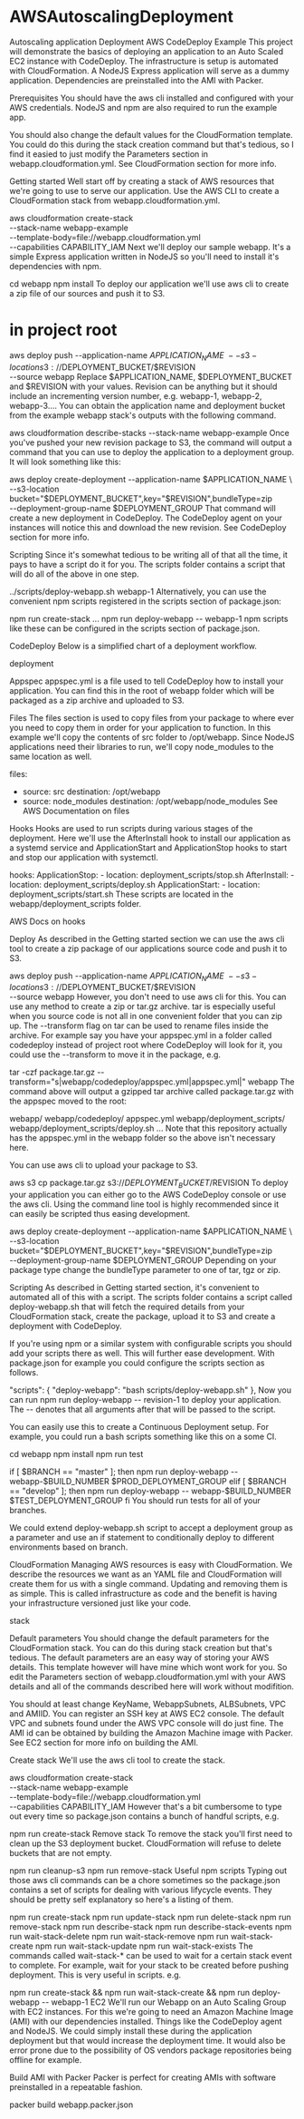 # AWSAutoscalingDeployment
Autoscaling application Deployment 
AWS CodeDeploy Example
This project will demonstrate the basics of deploying an application to an Auto Scaled EC2 instance with CodeDeploy. The infrastructure is setup is automated with CloudFormation. A NodeJS Express application will serve as a dummy application. Dependencies are preinstalled into the AMI with Packer.

Prerequisites
You should have the aws cli installed and configured with your AWS credentials. NodeJS and npm are also required to run the example app.

You should also change the default values for the CloudFormation template. You could do this during the stack creation command but that's tedious, so I find it easied to just modify the Parameters section in webapp.cloudformation.yml. See CloudFormation section for more info.

Getting started
Well start off by creating a stack of AWS resources that we're going to use to serve our application. Use the AWS CLI to create a CloudFormation stack from webapp.cloudformation.yml.

aws cloudformation create-stack \
	--stack-name webapp-example \
	--template-body=file://webapp.cloudformation.yml \
	--capabilities CAPABILITY_IAM
Next we'll deploy our sample webapp. It's a simple Express application written in NodeJS so you'll need to install it's dependencies with npm.

cd webapp
npm install
To deploy our application we'll use aws cli to create a zip file of our sources and push it to S3.

# in project root
aws deploy push --application-name $APPLICATION_NAME \
	--s3-location s3://$DEPLOYMENT_BUCKET/$REVISION \
	--source webapp
Replace $APPLICATION_NAME, $DEPLOYMENT_BUCKET and $REVISION with your values. Revision can be anything but it should include an incrementing version number, e.g. webapp-1, webapp-2, webapp-3.... You can obtain the application name and deployment bucket from the example webapp stack's outputs with the following command.

aws cloudformation describe-stacks --stack-name webapp-example
Once you've pushed your new revision package to S3, the command will output a command that you can use to deploy the application to a deployment group. It will look something like this:

aws deploy create-deployment --application-name $APPLICATION_NAME \
	--s3-location bucket="$DEPLOYMENT_BUCKET",key="$REVISION",bundleType=zip \
	--deployment-group-name $DEPLOYMENT_GROUP
That command will create a new deployment in CodeDeploy. The CodeDeploy agent on your instances will notice this and download the new revision. See CodeDeploy section for more info.

Scripting
Since it's somewhat tedious to be writing all of that all the time, it pays to have a script do it for you. The scripts folder contains a script that will do all of the above in one step.

../scripts/deploy-webapp.sh webapp-1
Alternatively, you can use the convenient npm scripts registered in the scripts section of package.json:

npm run create-stack
...
npm run deploy-webapp -- webapp-1
npm scripts like these can be configured in the scripts section of package.json.

CodeDeploy
Below is a simplified chart of a deployment workflow.

deployment

Appspec
appspec.yml is a file used to tell CodeDeploy how to install your application. You can find this in the root of webapp folder which will be packaged as a zip archive and uploaded to S3.

Files
The files section is used to copy files from your package to where ever you need to copy them in order for your application to function. In this example we'll copy the contents of src folder to /opt/webapp. Since NodeJS applications need their libraries to run, we'll copy node_modules to the same location as well.

files:
  - source: src
    destination: /opt/webapp
  - source: node_modules
    destination: /opt/webapp/node_modules
See AWS Documentation on files

Hooks
Hooks are used to run scripts during various stages of the deployment. Here we'll use the AfterInstall hook to install our application as a systemd service and ApplicationStart and ApplicationStop hooks to start and stop our application with systemctl.

hooks:
  ApplicationStop:
    - location: deployment_scripts/stop.sh
  AfterInstall:
    - location: deployment_scripts/deploy.sh
  ApplicationStart:
    - location: deployment_scripts/start.sh
These scripts are located in the webapp/deployment_scripts folder.

AWS Docs on hooks

Deploy
As described in the Getting started section we can use the aws cli tool to create a zip package of our applications source code and push it to S3.

aws deploy push --application-name $APPLICATION_NAME \
	--s3-location s3://$DEPLOYMENT_BUCKET/$REVISION \
	--source webapp
However, you don't need to use aws cli for this. You can use any method to create a zip or tar.gz archive. tar is especially useful when you source code is not all in one convenient folder that you can zip up. The --transform flag on tar can be used to rename files inside the archive. For example say you have your appspec.yml in a folder called codedeploy instead of project root where CodeDeploy will look for it, you could use the --transform to move it in the package, e.g.

tar -czf package.tar.gz --transform="s|webapp/codedeploy/appspec.yml|appspec.yml|" webapp
The command above will output a gzipped tar archive called package.tar.gz with the appspec moved to the root:

webapp/
webapp/codedeploy/
appspec.yml
webapp/deployment_scripts/
webapp/deployment_scripts/deploy.sh
...
Note that this repository actually has the appspec.yml in the webapp folder so the above isn't necessary here.

You can use aws cli to upload your package to S3.

aws s3 cp package.tar.gz s3://$DEPLOYMENT_BUCKET/$REVISION
To deploy your application you can either go to the AWS CodeDeploy console or use the aws cli. Using the command line tool is highly recommended since it can easily be scripted thus easing development.

aws deploy create-deployment --application-name $APPLICATION_NAME \
	--s3-location bucket="$DEPLOYMENT_BUCKET",key="$REVISION",bundleType=zip \
	--deployment-group-name $DEPLOYMENT_GROUP
Depending on your package type change the bundleType parameter to one of tar, tgz or zip.

Scripting
As described in Getting started section, it's convenient to automated all of this with a script. The scripts folder contains a script called deploy-webapp.sh that will fetch the required details from your CloudFormation stack, create the package, upload it to S3 and create a deployment with CodeDeploy.

If you're using npm or a similar system with configurable scripts you should add your scripts there as well. This will further ease development. With package.json for example you could configure the scripts section as follows.

  "scripts": {
    "deploy-webapp": "bash scripts/deploy-webapp.sh"
  },
Now you can run npm run deploy-webapp -- revision-1 to deploy your application. The -- denotes that all arguments after that will be passed to the script.

You can easily use this to create a Continuous Deployment setup. For example, you could run a bash scripts something like this on a some CI.

cd webapp
npm install
npm run test

if [ $BRANCH == "master" ]; then
	npm run deploy-webapp -- webapp-$BUILD_NUMBER $PROD_DEPLOYMENT_GROUP
elif [ $BRANCH == "develop" ]; then
	npm run deploy-webapp -- webapp-$BUILD_NUMBER $TEST_DEPLOYMENT_GROUP
fi
You should run tests for all of your branches.

We could extend deploy-webapp.sh script to accept a deployment group as a parameter and use an if statement to conditionally deploy to different environments based on branch.

CloudFormation
Managing AWS resources is easy with CloudFormation. We describe the resources we want as an YAML file and CloudFormation will create them for us with a single command. Updating and removing them is as simple. This is called infrastructure as code and the benefit is having your infrastructure versioned just like your code.

stack

Default parameters
You should change the default parameters for the CloudFormation stack. You can do this during stack creation but that's tedious. The default parameters are an easy way of storing your AWS details. This template however will have mine which wont work for you. So edit the Parameters section of webapp.cloudformation.yml with your AWS details and all of the commands described here will work without modifition.

You should at least change KeyName, WebappSubnets, ALBSubnets, VPC and AMIID. You can register an SSH key at AWS EC2 console. The default VPC and subnets found under the AWS VPC console will do just fine. The AMI id can be obtained by building the Amazon Machine image with Packer. See EC2 section for more info on building the AMI.

Create stack
We'll use the aws cli tool to create the stack.

aws cloudformation create-stack \
	--stack-name webapp-example \
	--template-body=file://webapp.cloudformation.yml \
	--capabilities CAPABILITY_IAM
However that's a bit cumbersome to type out every time so package.json contains a bunch of handful scripts, e.g.

npm run create-stack
Remove stack
To remove the stack you'll first need to clean up the S3 deployment bucket. CloudFormation will refuse to delete buckets that are not empty.

npm run cleanup-s3
npm run remove-stack
Useful npm scripts
Typing out those aws cli commands can be a chore sometimes so the package.json contains a set of scripts for dealing with various lifycycle events. They should be pretty self explanatory so here's a listing of them.

npm run create-stack
npm run update-stack
npm run delete-stack
npm run remove-stack
npm run describe-stack
npm run describe-stack-events
npm run wait-stack-delete
npm run wait-stack-remove
npm run wait-stack-create
npm run wait-stack-update
npm run wait-stack-exists
The commands called wait-stack-* can be used to wait for a certain stack event to complete. For example, wait for your stack to be created before pushing deployment. This is very useful in scripts. e.g.

npm run create-stack && npm run wait-stack-create && npm run deploy-webapp -- webapp-1
EC2
We'll run our Webapp on an Auto Scaling Group with EC2 instances. For this we're going to need an Amazon Machine Image (AMI) with our dependencies installed. Things like the CodeDeploy agent and NodeJS. We could simply install these during the application deployment but that would increase the deployment time. It would also be error prone due to the possibility of OS vendors package repositories being offline for example.

Build AMI with Packer
Packer is perfect for creating AMIs with software preinstalled in a repeatable fashion.

packer build webapp.packer.json
